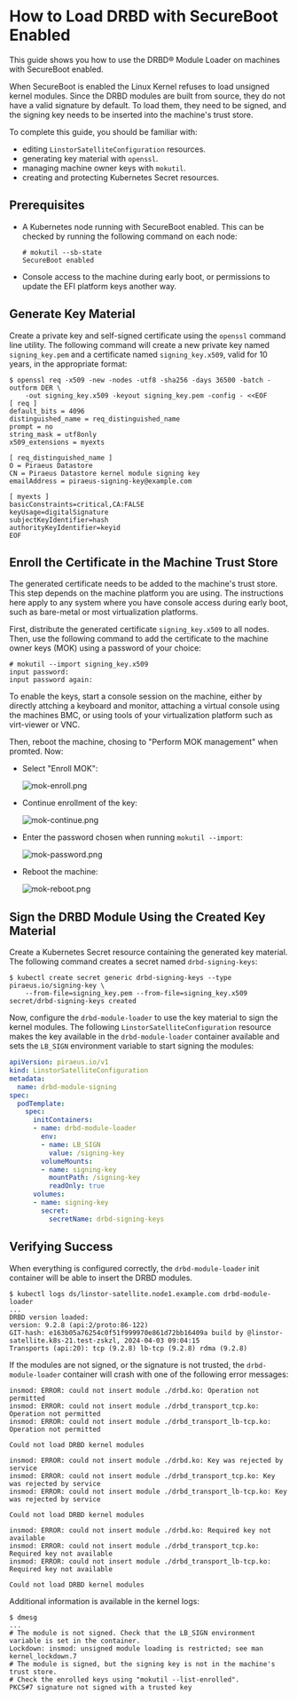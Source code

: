 # How to Load DRBD with SecureBoot Enabled

This guide shows you how to use the DRBD® Module Loader on machines with SecureBoot enabled.

When SecureBoot is enabled the Linux Kernel refuses to load unsigned kernel modules. Since the DRBD modules are built
from source, they do not have a valid signature by default. To load them, they need to be signed, and the signing key
needs to be inserted into the machine's trust store.

To complete this guide, you should be familiar with:

* editing `LinstorSatelliteConfiguration` resources.
* generating key material with `openssl`.
* managing machine owner keys with `mokutil`.
* creating and protecting Kubernetes Secret resources.

## Prerequisites

* A Kubernetes node running with SecureBoot enabled. This can be checked by running the following command on each node:
  ```
  # mokutil --sb-state
  SecureBoot enabled
  ```
* Console access to the machine during early boot, or permissions to update the EFI platform keys another way.

## Generate Key Material

Create a private key and self-signed certificate using the `openssl` command line utility. The following command will
create a new private key named `signing_key.pem` and a certificate named `signing_key.x509`, valid for 10 years, in the
appropriate format:

```
$ openssl req -x509 -new -nodes -utf8 -sha256 -days 36500 -batch -outform DER \
    -out signing_key.x509 -keyout signing_key.pem -config - <<EOF
[ req ]
default_bits = 4096
distinguished_name = req_distinguished_name
prompt = no
string_mask = utf8only
x509_extensions = myexts

[ req_distinguished_name ]
O = Piraeus Datastore
CN = Piraeus Datastore kernel module signing key
emailAddress = piraeus-signing-key@example.com

[ myexts ]
basicConstraints=critical,CA:FALSE
keyUsage=digitalSignature
subjectKeyIdentifier=hash
authorityKeyIdentifier=keyid
EOF
```

## Enroll the Certificate in the Machine Trust Store

The generated certificate needs to be added to the machine's trust store. This step depends on the machine platform you
are using. The instructions here apply to any system where you have console access during early boot, such as bare-metal
or most virtualization platforms.

First, distribute the generated certificate `signing_key.x509` to all nodes. Then, use the following command to add the
certificate to the machine owner keys (MOK) using a password of your choice:

```
# mokutil --import signing_key.x509
input password:
input password again:
```

To enable the keys, start a console session on the machine, either by directly attching a keyboard and monitor,
attaching a virtual console using the machines BMC, or using tools of your virtualization platform such as virt-viewer
or VNC.

Then, reboot the machine, chosing to "Perform MOK management" when promted. Now:
* Select "Enroll MOK":

  ![mok-enroll.png](../assets/mok-enroll.png)
* Continue enrollment of the key:

  ![mok-continue.png](../assets/mok-continue.png)
* Enter the password chosen when running `mokutil --import`:

  ![mok-password.png](../assets/mok-password.png)
* Reboot the machine:

  ![mok-reboot.png](../assets/mok-reboot.png)

## Sign the DRBD Module Using the Created Key Material

Create a Kubernetes Secret resource containing the generated key material. The following command creates a secret named
`drbd-signing-keys`:

```
$ kubectl create secret generic drbd-signing-keys --type piraeus.io/signing-key \
    --from-file=signing_key.pem --from-file=signing_key.x509
secret/drbd-signing-keys created
```

Now, configure the `drbd-module-loader` to use the key material to sign the kernel modules. The following
`LinstorSatelliteConfiguration` resource makes the key available in the `drbd-module-loader` container available and
sets the `LB_SIGN` environment variable to start signing the modules:

```yaml
apiVersion: piraeus.io/v1
kind: LinstorSatelliteConfiguration
metadata:
  name: drbd-module-signing
spec:
  podTemplate:
    spec:
      initContainers:
      - name: drbd-module-loader
        env:
        - name: LB_SIGN
          value: /signing-key
        volumeMounts:
        - name: signing-key
          mountPath: /signing-key
          readOnly: true
      volumes:
      - name: signing-key
        secret:
          secretName: drbd-signing-keys
```

## Verifying Success

When everything is configured correctly, the `drbd-module-loader` init container will be able to insert the DRBD
modules.

```
$ kubectl logs ds/linstor-satellite.node1.example.com drbd-module-loader
...
DRBD version loaded:
version: 9.2.8 (api:2/proto:86-122)
GIT-hash: e163b05a76254c0f51f999970e861d72bb16409a build by @linstor-satellite.k8s-21.test-zskzl, 2024-04-03 09:04:15
Transports (api:20): tcp (9.2.8) lb-tcp (9.2.8) rdma (9.2.8)
```

If the modules are not signed, or the signature is not trusted, the `drbd-module-loader` container will crash with one
of the following error messages:

```
insmod: ERROR: could not insert module ./drbd.ko: Operation not permitted
insmod: ERROR: could not insert module ./drbd_transport_tcp.ko: Operation not permitted
insmod: ERROR: could not insert module ./drbd_transport_lb-tcp.ko: Operation not permitted

Could not load DRBD kernel modules
```

```
insmod: ERROR: could not insert module ./drbd.ko: Key was rejected by service
insmod: ERROR: could not insert module ./drbd_transport_tcp.ko: Key was rejected by service
insmod: ERROR: could not insert module ./drbd_transport_lb-tcp.ko: Key was rejected by service

Could not load DRBD kernel modules
```

```
insmod: ERROR: could not insert module ./drbd.ko: Required key not available
insmod: ERROR: could not insert module ./drbd_transport_tcp.ko: Required key not available
insmod: ERROR: could not insert module ./drbd_transport_lb-tcp.ko: Required key not available

Could not load DRBD kernel modules
```

Additional information is available in the kernel logs:

```
$ dmesg
...
# The module is not signed. Check that the LB_SIGN environment variable is set in the container.
Lockdown: insmod: unsigned module loading is restricted; see man kernel_lockdown.7
# The module is signed, but the signing key is not in the machine's trust store.
# Check the enrolled keys using "mokutil --list-enrolled".
PKCS#7 signature not signed with a trusted key
```
